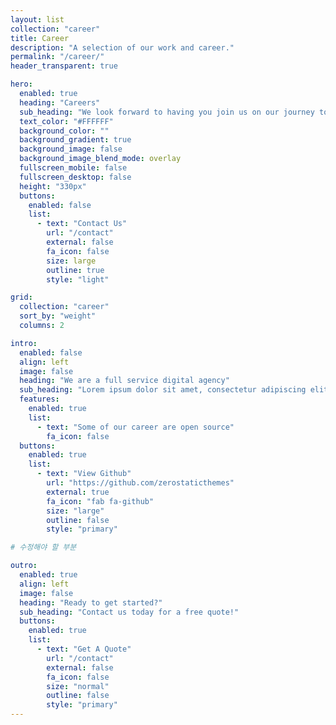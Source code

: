 ```yaml
---
layout: list
collection: "career"
title: Career
description: "A selection of our work and career."
permalink: "/career/"
header_transparent: true

hero:
  enabled: true
  heading: "Careers"
  sub_heading: "We look forward to having you join us on our journey towards the future. Don't hesitate to take on the challenge!"
  text_color: "#FFFFFF"
  background_color: ""
  background_gradient: true
  background_image: false
  background_image_blend_mode: overlay
  fullscreen_mobile: false
  fullscreen_desktop: false
  height: "330px"
  buttons:
    enabled: false
    list:
      - text: "Contact Us"
        url: "/contact"
        external: false
        fa_icon: false
        size: large
        outline: true
        style: "light"

grid:
  collection: "career"
  sort_by: "weight"
  columns: 2

intro:
  enabled: false
  align: left
  image: false
  heading: "We are a full service digital agency"
  sub_heading: "Lorem ipsum dolor sit amet, consectetur adipiscing elit. Ut eget sapien in elit semper accumsan. Pellentesque accumsan ut tortor eu varius. Sed id tincidunt massa, ut egestas orci."
  features:
    enabled: true
    list:
      - text: "Some of our career are open source"
        fa_icon: false
  buttons:
    enabled: true
    list:
      - text: "View Github"
        url: "https://github.com/zerostaticthemes"
        external: true
        fa_icon: "fab fa-github"
        size: "large"
        outline: false
        style: "primary"

# 수정해야 할 부분

outro:
  enabled: true
  align: left
  image: false
  heading: "Ready to get started?"
  sub_heading: "Contact us today for a free quote!"
  buttons:
    enabled: true
    list:
      - text: "Get A Quote"
        url: "/contact"
        external: false
        fa_icon: false
        size: "normal"
        outline: false
        style: "primary"
---
```


